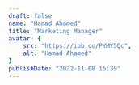 ```yaml
---
draft: false
name: "Hamad Ahamed"
title: "Marketing Manager"
avatar: {
    src: "https://ibb.co/PYMY5Qc",
    alt: "Hamad Ahamed"
}
publishDate: "2022-11-08 15:39"
---
```

